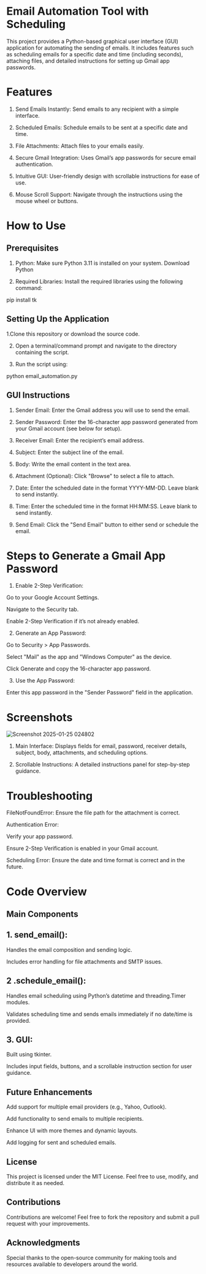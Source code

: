 # Email Automation Tool with Scheduling

This project provides a Python-based graphical user interface (GUI) application for automating the sending of emails. It includes features such as scheduling emails for a specific date and time (including seconds), attaching files, and detailed instructions for setting up Gmail app passwords.

# Features

1. Send Emails Instantly: Send emails to any recipient with a simple interface.

2. Scheduled Emails: Schedule emails to be sent at a specific date and time.

3. File Attachments: Attach files to your emails easily.

4. Secure Gmail Integration: Uses Gmail’s app passwords for secure email authentication.

5. Intuitive GUI: User-friendly design with scrollable instructions for ease of use.

6. Mouse Scroll Support: Navigate through the instructions using the mouse wheel or buttons.

# How to Use

## Prerequisites

1. Python: Make sure Python 3.11 is installed on your system. Download Python

2. Required Libraries: Install the required libraries using the following command:

pip install tk

## Setting Up the Application

1.Clone this repository or download the source code.

2. Open a terminal/command prompt and navigate to the directory containing the script.

3. Run the script using:

python email_automation.py

## GUI Instructions

1. Sender Email: Enter the Gmail address you will use to send the email.

2. Sender Password: Enter the 16-character app password generated from your Gmail account (see below for setup).

3. Receiver Email: Enter the recipient’s email address.

4. Subject: Enter the subject line of the email.

5. Body: Write the email content in the text area.

6. Attachment (Optional): Click "Browse" to select a file to attach.

7. Date: Enter the scheduled date in the format YYYY-MM-DD. Leave blank to send instantly.

8. Time: Enter the scheduled time in the format HH:MM:SS. Leave blank to send instantly.

9. Send Email: Click the "Send Email" button to either send or schedule the email.

# Steps to Generate a Gmail App Password

1. Enable 2-Step Verification:

Go to your Google Account Settings.

Navigate to the Security tab.

Enable 2-Step Verification if it’s not already enabled.

2. Generate an App Password:

Go to Security > App Passwords.

Select "Mail" as the app and "Windows Computer" as the device.

Click Generate and copy the 16-character app password.

3. Use the App Password:

Enter this app password in the "Sender Password" field in the application.

# Screenshots
![Screenshot 2025-01-25 024802](https://github.com/user-attachments/assets/f054f4e7-f1b9-4ccd-aae2-b8bcbf8db7ed)


1. Main Interface:
Displays fields for email, password, receiver details, subject, body, attachments, and scheduling options.

2. Scrollable Instructions:
A detailed instructions panel for step-by-step guidance.

# Troubleshooting

FileNotFoundError:
Ensure the file path for the attachment is correct.

Authentication Error:

Verify your app password.

Ensure 2-Step Verification is enabled in your Gmail account.

Scheduling Error:
Ensure the date and time format is correct and in the future.

# Code Overview

## Main Components

## 1. send_email():

Handles the email composition and sending logic.

Includes error handling for file attachments and SMTP issues.

## 2 .schedule_email():

Handles email scheduling using Python’s datetime and threading.Timer modules.

Validates scheduling time and sends emails immediately if no date/time is provided.

## 3. GUI:

Built using tkinter.

Includes input fields, buttons, and a scrollable instruction section for user guidance.

## Future Enhancements

Add support for multiple email providers (e.g., Yahoo, Outlook).

Add functionality to send emails to multiple recipients.

Enhance UI with more themes and dynamic layouts.

Add logging for sent and scheduled emails.

## License

This project is licensed under the MIT License. Feel free to use, modify, and distribute it as needed.

## Contributions

Contributions are welcome! Feel free to fork the repository and submit a pull request with your improvements.

## Acknowledgments

Special thanks to the open-source community for making tools and resources available to developers around the world.

